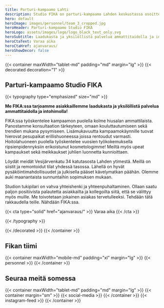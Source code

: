 ```yaml
---
title: Parturi-kampaamo Lahti
description: Studio FIKA on parturi-kampaamo Lahden keskustassa osoitteessa Vesijärvenkatu 34, 15140 Lahti. Varaa parturi tai kampaaja, nettiajanvaraus 24/7.
hero: default
heroImage: images/personnel/team_3_cropped.jpg
heroHeader: Parturi-kampaamo Studio FIKA
heroLogo: assets/images/logo/logo_black_text_only.svg
heroSubtitle: Laadukasta ja yksilöllistä palvelua ammattitaidolla ja intohimolla!
heroCtaText: Varaa aika
heroCtaHref: ajanvaraus/
heroShowDecor: false
---
```


<section>

{{< container maxWidth="tablet-md" padding="md" margin="lg" >}}
{{< decorated decoration="1" >}}

<h1 class="vhidden--mobile">Parturi-kampaamo Studio&nbsp;FIKA</h1>

{{< typography type="emphasized" size="md" >}}

<p>
<strong>
Me FIKA:ssa tarjoamme asiakkaillemme laadukasta ja yksilöllistä palvelua ammattitaidolla ja intohimolla!
</strong>
</p>

<p>
FIKA:ssa työskentelee kampaamon puolella kolme hiusalan ammattilaista. Panostamme konsultaation tärkeyteen, omaan kouluttautumiseen sekä trendien mukana pysymiseen. Lisämukavuutta kampaamokäynnille tuovat hierovat pesupaikat erillishuoneessa joissa rentoudut varmasti. Hoitolahuoneen puolella työskentelee vuosien työkokemuksella ripsienpidennyksiin erikoistunut kosmetologimme! Meiltä myös upeat kampaukset sekä meikkaukset juhlien luonnetta kunnioittaen.
</p>

<p>
Löydät meidät Vesijärvenkatu 34 katutasosta Lahden ytimestä. Meillä on siistit ja remontoidut tilat
yhdessä tasossa. Lähellä on hyvät pysäköintimahdollisuudet ja julkisella pääset kävelymatkan
päähän. Olemme auki maanantaista sunnuntaihin sopimuksen mukaan.
</p>

<p>
Studion tukipilari on vahva yhteishenki ja yhteenpuhaltaminen. Ollaan saatu paljon positiivista
palautetta asiakkailta ja kollegoilta siitä, että se välittyy myös muille. Me toivotetaan jokainen
asiakas tervetulleeksi. Tehdään tätä rakkaudella teille. Nähdään FIKA:ssa.
</p>

{{< cta type="solid" href="ajanvaraus/" >}}
Varaa aika
{{< /cta >}}

{{< /typography >}}

{{< /decorated >}}
{{< /container >}}

</section>

<section>

## Fikan tiimi

{{< container maxWidth="mobile-md" padding="xl" margin="lg" >}}
{{< personnel >}}
{{< /container >}}

</section>

<section>

## Seuraa meitä somessa

{{< container maxWidth="tablet-md" padding="md" margin="lg" >}}
{{< container margin="sm" >}}
{{< social-media >}}
{{< /container >}}
{{< instagram-feed >}}
{{< /container >}}

</section>
